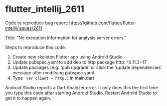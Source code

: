 # flutter_intellij_2611

Code to reproduce bug report:
https://github.com/flutter/flutter-intellij/issues/2611

Title: "No exception information for analysis server errors."

Steps to reproduce this code:
1) Create new skeleton Flutter app using Android Studio
2) Update pubspec.yaml to add dep to http package
http: ^0.11.3+17
3) Update packages (e.g. 'pub upgrade' or click the 'update dependencies' message after modifying pubspec.yaml
4) Type ` var client = http.C` in main.dart

Android Studio reports a Dart Analyzer error.
It only does this the first time you type this code after starting Android Studio.
Restart Android Studio to get it to happen again.